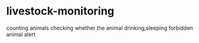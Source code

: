 # livestock-monitoring

counting animals
checking whether the animal drinking,sleeping
forbidden animal alert
